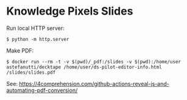 # Knowledge Pixels Slides

Run local HTTP server:

    $ python -m http.server

Make PDF:

    $ docker run --rm -t -v $(pwd)/_pdf:/slides -v $(pwd):/home/user astefanutti/decktape /home/user/ds-pilot-editor-info.html /slides/slides.pdf

See: https://4comprehension.com/github-actions-reveal-js-and-automating-pdf-conversion/
